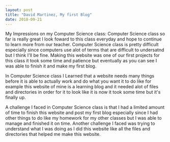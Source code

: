 ```yaml
---
layout: post
title: "David Martinez, My first Blog"
date: 2018-09-21
---
```

My Impressions on my Computer Science class:
  Computer Science class so far is really great I look foward to this class everyday and hope to continue to learn more from our teacher. Computer Science class is pretty difficult especially since computers use alot of terms that are difficult to undersatnd but I think I'll be fine. Making this website was one of our first projects for this class it took some time and patience but eventually as you can see I was able to finish it and make my first blog.
  
  In Computer Science class I Learned that a website needs many things before it is able to actually work and do what you want it to do like for example this website of mine is a learning blog and it needed alot of files and directories in order for it to look like it is now it took some time but it's finally up.
  
  A challenge I faced in Computer Science class is that I had a limited amount of time to finish this website and post my first blog especially since I had other things to do like my homework for my other classes but I was able to manage and finished it on time. Another challenge I faced was trying to understand what I was doing as I did this website like all the files and directories that helped me make this website.
